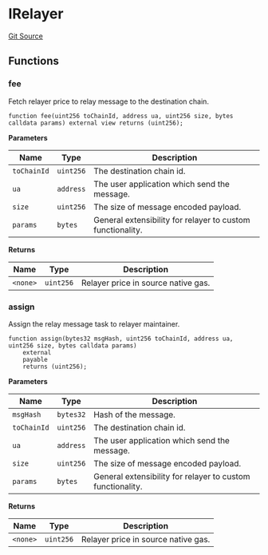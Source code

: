 # IRelayer
[Git Source](https://github.com/darwinia-network/ORMP/blob/dc408522ef84e3f2da7fef5b81bd5e85c1a182a6/src/interfaces/IRelayer.sol)


## Functions
### fee

Fetch relayer price to relay message to the destination chain.


```solidity
function fee(uint256 toChainId, address ua, uint256 size, bytes calldata params) external view returns (uint256);
```
**Parameters**

|Name|Type|Description|
|----|----|-----------|
|`toChainId`|`uint256`|The destination chain id.|
|`ua`|`address`|The user application which send the message.|
|`size`|`uint256`|The size of message encoded payload.|
|`params`|`bytes`|General extensibility for relayer to custom functionality.|

**Returns**

|Name|Type|Description|
|----|----|-----------|
|`<none>`|`uint256`|Relayer price in source native gas.|


### assign

Assign the relay message task to relayer maintainer.


```solidity
function assign(bytes32 msgHash, uint256 toChainId, address ua, uint256 size, bytes calldata params)
    external
    payable
    returns (uint256);
```
**Parameters**

|Name|Type|Description|
|----|----|-----------|
|`msgHash`|`bytes32`|Hash of the message.|
|`toChainId`|`uint256`|The destination chain id.|
|`ua`|`address`|The user application which send the message.|
|`size`|`uint256`|The size of message encoded payload.|
|`params`|`bytes`|General extensibility for relayer to custom functionality.|

**Returns**

|Name|Type|Description|
|----|----|-----------|
|`<none>`|`uint256`|Relayer price in source native gas.|


